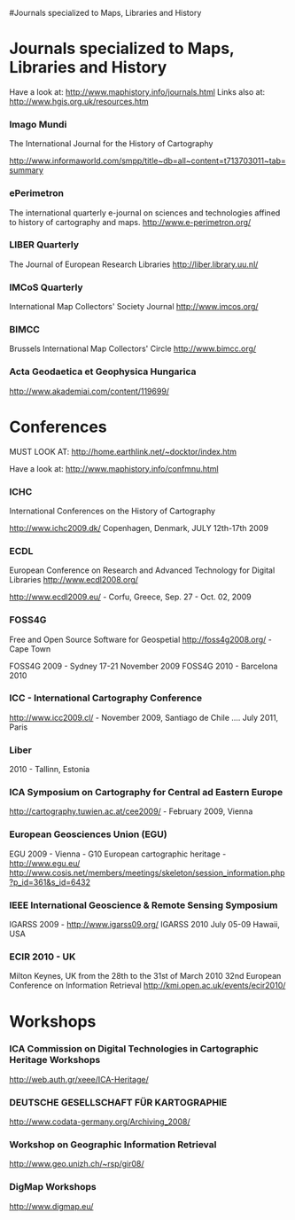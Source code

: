 #Journals specialized to Maps, Libraries and History

# Journals specialized to Maps, Libraries and History #

Have a look at:
http://www.maphistory.info/journals.html
Links also at: http://www.hgis.org.uk/resources.htm

### Imago Mundi ###
The International Journal for the History of Cartography

http://www.informaworld.com/smpp/title~db=all~content=t713703011~tab=summary

### ePerimetron ###
The international quarterly e-journal on sciences and technologies affined to history of cartography and maps.
http://www.e-perimetron.org/

### LIBER Quarterly ###
The Journal of European Research Libraries
http://liber.library.uu.nl/

### IMCoS Quarterly ###
International Map Collectors' Society Journal
http://www.imcos.org/

### BIMCC ###
Brussels International Map Collectors' Circle
http://www.bimcc.org/

### Acta Geodaetica et Geophysica Hungarica ###
http://www.akademiai.com/content/119699/

# Conferences #

MUST LOOK AT:
http://home.earthlink.net/~docktor/index.htm

Have a look at:
http://www.maphistory.info/confmnu.html

### ICHC ###
International Conferences on the History of Cartography

http://www.ichc2009.dk/ Copenhagen, Denmark, JULY 12th-17th 2009

### ECDL ###
European Conference on Research and Advanced Technology for Digital Libraries
http://www.ecdl2008.org/

http://www.ecdl2009.eu/ - Corfu, Greece, Sep. 27 - Oct. 02, 2009

### FOSS4G ###
Free and Open Source Software for Geospetial
http://foss4g2008.org/ - Cape Town

FOSS4G 2009 - Sydney 17-21 November 2009
FOSS4G 2010 - Barcelona 2010

### ICC - International Cartography Conference ###
http://www.icc2009.cl/ -  November 2009, Santiago de Chile
.... July 2011, Paris

### Liber ###
2010 - Tallinn, Estonia

### ICA Symposium on Cartography for Central ad Eastern Europe ###
http://cartography.tuwien.ac.at/cee2009/ - February 2009, Vienna

### European Geosciences Union (EGU) ###
EGU 2009 - Vienna - G10 European cartographic heritage - http://www.egu.eu/
http://www.cosis.net/members/meetings/skeleton/session_information.php?p_id=361&s_id=6432

### IEEE International Geoscience & Remote Sensing Symposium ###
IGARSS 2009 - http://www.igarss09.org/
IGARSS 2010 July 05-09 Hawaii, USA


### ECIR 2010 - UK ###
Milton Keynes, UK from the 28th to the 31st of March 2010
32nd European Conference on Information Retrieval
http://kmi.open.ac.uk/events/ecir2010/

# Workshops #

### ICA Commission on Digital Technologies in Cartographic Heritage Workshops ###
http://web.auth.gr/xeee/ICA-Heritage/

### DEUTSCHE GESELLSCHAFT FÜR KARTOGRAPHIE ###
http://www.codata-germany.org/Archiving_2008/

### Workshop on Geographic Information Retrieval ###
http://www.geo.unizh.ch/~rsp/gir08/

### DigMap Workshops ###
http://www.digmap.eu/